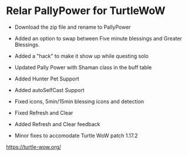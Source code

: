 # Relar PallyPower for TurtleWoW
- Download the zip file and rename to PallyPower

- Added an option to swap between Five minute blessings and Greater Blessings.  
- Added a "hack" to make it show up while questing solo
- Updated Pally Power with Shaman class in the buff table

- Added Hunter Pet Support
- Added autoSelfCast Support

- Fixed icons, 5min/15min blessing icons and detection
- Fixed Refresh and Clear
- Added Refresh and Clear feedback

- Minor fixes to accomodate Turtle WoW patch 1.17.2

https://turtle-wow.org/
